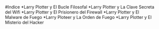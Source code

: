 #Indice
*Larry Plotter y El Bucle Filosofal
*Larry Plotter y La Clave Secreta del Wifi
*Larry Plotter y El Prisionero del Firewall
*Larry Plotter y El Malware de Fuego
*Larry Ploteer y La Orden de Fuego
*Larry Plotter y El Misterio del Hacker
